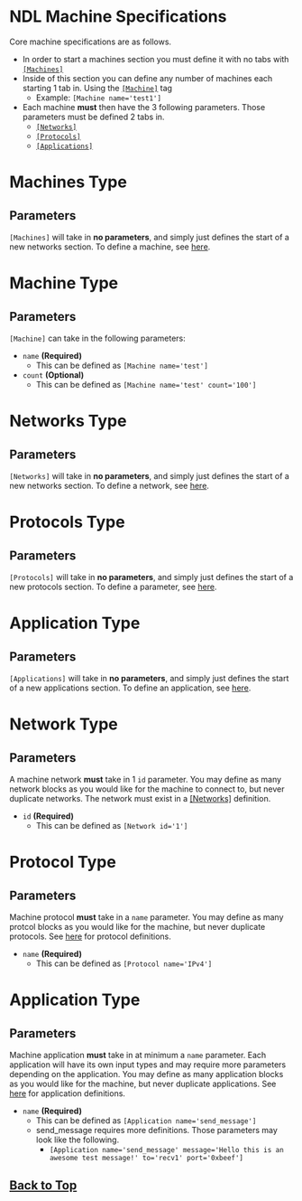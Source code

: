 # <a id="machines-top"></a> NDL Machine Specifications

Core machine specifications are as follows.

- In order to start a machines section you must define it with no tabs with [`[Machines]`](#machines-type)
- Inside of this section you can define any number of machines each starting 1 tab in. Using the [`[Machine]`](#machine-type) tag
  - Example: `[Machine name='test1']`
- Each machine **must** then have the 3 following parameters. Those parameters must be defined 2 tabs in.
  - [`[Networks]`](#machine-networks-type)
  - [`[Protocols]`](#protocols-type)
  - [`[Applications]`](#applications-type)

# <a id="machines-type"></a> Machines Type

## Parameters

`[Machines]` will take in **no parameters**, and simply just defines the start of a new networks section. To define a machine, see [here](#machine-type).

# <a id="machine-type"></a> Machine Type

## Parameters

`[Machine]` can take in the following parameters:

- `name` **(Required)**
    - This can be defined as `[Machine name='test']`
- `count` **(Optional)**
    - This can be defined as `[Machine name='test' count='100']`

# <a id="machine-networks-type"></a> Networks Type

## Parameters

`[Networks]` will take in **no parameters**, and simply just defines the start of a new networks section. To define a network, see [here](#machine-network-type).

# <a id="protocols-type"></a> Protocols Type

## Parameters

`[Protocols]` will take in **no parameters**, and simply just defines the start of a new protocols section. To define a parameter, see [here](#protocol-type).

# <a id="applications-type"></a> Application Type

## Parameters

`[Applications]` will take in **no parameters**, and simply just defines the start of a new applications section. To define an application, see [here](#application-type).

# <a id="machine-network-type"></a> Network Type

## Parameters

A machine network **must** take in 1 `id` parameter. You may define as many network blocks as you would like for the machine to connect to, but never duplicate networks. The network must exist in a [\[Networks\]](Networks.md) definition.

- `id` **(Required)**
  - This can be defined as `[Network id='1']`

# <a id="protocol-type"></a> Protocol Type

## Parameters

Machine protocol **must** take in a `name` parameter. You may define as many protcol blocks as you would like for the machine, but never duplicate protocols. See [here](Protocol.md) for protocol definitions.

- `name` **(Required)**
  - This can be defined as `[Protocol name='IPv4']`

# <a id="application-type"></a> Application Type

## Parameters

Machine application **must** take in at minimum a `name` parameter. Each application will have its own input types and may require more parameters depending on the application. You may define as many application blocks as you would like for the machine, but never duplicate applications. See [here](Application.md) for application definitions.

- `name` **(Required)**
  - This can be defined as `[Application name='send_message']`
  - send_message requires more definitions. Those parameters may look like the following.
    - `[Application name='send_message' message='Hello this is an awesome test message!' to='recv1' port='0xbeef']`

## [Back to Top](#machines-top)